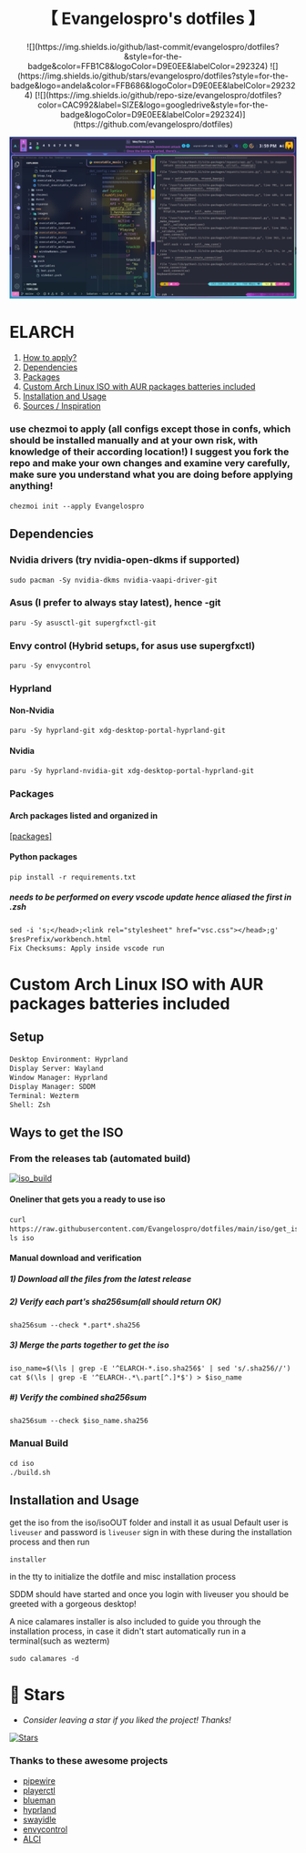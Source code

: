 <div align="center">
    <h1>【 Evangelospro's dotfiles 】</h1>
    <h3></h3>
</div>

<div align="center">
	![](https://img.shields.io/github/last-commit/evangelospro/dotfiles?&style=for-the-badge&color=FFB1C8&logoColor=D9E0EE&labelColor=292324)
	![](https://img.shields.io/github/stars/evangelospro/dotfiles?style=for-the-badge&logo=andela&color=FFB686&logoColor=D9E0EE&labelColor=292324)
	[![](https://img.shields.io/github/repo-size/evangelospro/dotfiles?color=CAC992&label=SIZE&logo=googledrive&style=for-the-badge&logoColor=D9E0EE&labelColor=292324)](https://github.com/evangelospro/dotfiles)
	</a>
</div>

![1.png](Pictures/showcase/1.png)

# ELARCH<a name="top"></a>
1. [How to apply?](#applying)
2. [Dependencies](#dependencies)
3. [Packages](#packages)
4. [Custom Arch Linux ISO with AUR packages batteries included](#custom-arch-linux-iso-with-aur-packages-batteries-included)
5. [Installation and Usage](#installation-and-usage)
6. [Sources / Inspiration](#sources-and-inspiration)

### use chezmoi to apply (all configs except those in confs, which should be installed manually and at your own risk, with knowledge of their according location!) I suggest you fork the repo and make your own changes and examine very carefully, make sure you understand what you are doing before applying anything!<a name="applying"></a>
```
chezmoi init --apply Evangelospro
```

## Dependencies<a name="dependencies"></a>

### Nvidia drivers (try nvidia-open-dkms if supported)
```
sudo pacman -Sy nvidia-dkms nvidia-vaapi-driver-git
```

### Asus (I prefer to always stay latest), hence -git
```
paru -Sy asusctl-git supergfxctl-git
```

### Envy control (Hybrid setups, for asus use supergfxctl)
```
paru -Sy envycontrol
```

### Hyprland
#### Non-Nvidia
```
paru -Sy hyprland-git xdg-desktop-portal-hyprland-git
```
#### Nvidia
```
paru -Sy hyprland-nvidia-git xdg-desktop-portal-hyprland-git
```

### Packages
#### Arch packages listed and organized in
[[packages]](iso/all_packages.x86_64)
#### Python packages
```
pip install -r requirements.txt
```

##### needs to be performed on every vscode update hence aliased the first in .zsh
```
sed -i 's;</head>;<link rel="stylesheet" href="vsc.css"></head>;g' $resPrefix/workbench.html
Fix Checksums: Apply inside vscode run
```

# Custom Arch Linux ISO with AUR packages batteries included
## Setup
```
Desktop Environment: Hyprland
Display Server: Wayland
Window Manager: Hyprland
Display Manager: SDDM
Terminal: Wezterm
Shell: Zsh
```

## Ways to get the ISO
### From the releases tab (automated build)
[![iso_build](https://github.com/Evangelospro/dotfiles/actions/workflows/buildISO.yml/badge.svg)](https://github.com/Evangelospro/dotfiles/actions/workflows/buildISO.yml)
#### Oneliner that gets you a ready to use iso
```
curl https://raw.githubusercontent.com/Evangelospro/dotfiles/main/iso/get_iso.sh|bash
ls iso
```
#### Manual download and verification
##### 1) Download all the files from the latest release
##### 2) Verify each part's sha256sum(all should return OK)
```
sha256sum --check *.part*.sha256
```
##### 3) Merge the parts together to get the iso
```
iso_name=$(\ls | grep -E '^ELARCH-*.iso.sha256$' | sed 's/.sha256//')
cat $(\ls | grep -E '^ELARCH-.*\.part[^.]*$') > $iso_name
```
##### #) Verify the combined sha256sum
```
sha256sum --check $iso_name.sha256
```
### Manual Build
```
cd iso
./build.sh
```

## Installation and Usage
get the iso from the iso/isoOUT folder and install it as usual
Default user is `liveuser` and password is `liveuser` sign in with these during the installation process and then run
```
installer
```
in the tty to initialize the dotfile and misc installation process

SDDM should have started and once you login with liveuser you should be greeted with a gorgeous desktop!

A nice calamares installer is also included to guide you through the installation process, in case it didn't start automatically run in a terminal(such as wezterm)
```
sudo calamares -d
```

# 🌟 Stars
- _Consider leaving a star if you liked the project! Thanks!_

[![Stars](https://starchart.cc/evangelospro/dotfiles.svg)](https://starchart.cc/evangelospro/dotfiles)

### Thanks to these awesome projects <a name="sources-and-inspiration"></a>
* [pipewire](https://archlinux.org/packages/extra/x86_64/pipewire/)
* [playerctl](https://www.archlinux.org/packages/extra/x86_64/playerctl/)
* [blueman](https://archlinux.org/packages/extra/x86_64/blueman/)
* [hyprland](https://aur.archlinux.org/packages/hyprland-git/)
* [swayidle](https://archlinux.org/packages/extra/x86_64/swayidle/)
* [envycontrol](https://github.com/bayasdev/envycontrol)
* [ALCI](https://alci.online/)
